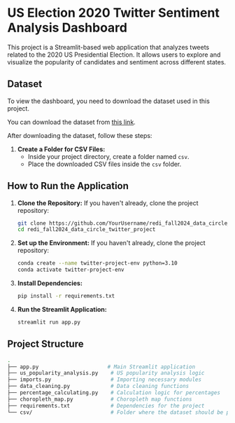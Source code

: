 # US Election 2020 Twitter Sentiment Analysis Dashboard

This project is a Streamlit-based web application that analyzes tweets related to the 2020 US Presidential Election. It allows users to explore and visualize the popularity of candidates and sentiment across different states.

## Dataset

To view the dashboard, you need to download the dataset used in this project.

You can download the dataset from [this link](https://www.kaggle.com/datasets/manchunhui/us-election-2020-tweets/data).

After downloading the dataset, follow these steps:

1. **Create a Folder for CSV Files:**
   - Inside your project directory, create a folder named `csv`.
   - Place the downloaded CSV files inside the `csv` folder.

## How to Run the Application

1. **Clone the Repository:**
   If you haven't already, clone the project repository:
   ```bash
   git clone https://github.com/YourUsername/redi_fall2024_data_circle_twitter_project.git
   cd redi_fall2024_data_circle_twitter_project
   ```
2. **Set up the Environment:**
   If you haven't already, clone the project repository:
   ```bash
   conda create --name twitter-project-env python=3.10
   conda activate twitter-project-env
   ```
3. **Install Dependencies:**
   ```bash
   pip install -r requirements.txt
   ```
4. **Run the Streamlit Application:**
   ```bash
   streamlit run app.py
   ```

## Project Structure

```bash
.
├── app.py                      # Main Streamlit application
├── us_popularity_analysis.py    # US popularity analysis logic
├── imports.py                   # Importing necessary modules
├── data_cleaning.py             # Data cleaning functions
├── percentage_calculating.py    # Calculation logic for percentages
├── choropleth_map.py            # Choropleth map functions
├── requirements.txt             # Dependencies for the project
└── csv/                         # Folder where the dataset should be placed

```

